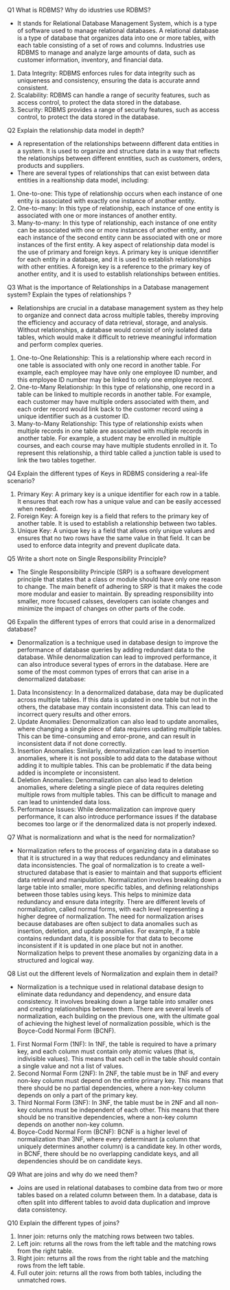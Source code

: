  Q1 What is RDBMS? Why do idustries use RDBMS?
- It stands for Relational Database Management System, which is a type of software used to manage relational databases. A relational database is a type of database that organizes data into one or more tables, with each table consisting of a set of rows and columns.
Industries use RDBMS to manage and analyze large amounts of data, such as customer information, inventory, and financial data.
1. Data Integrity: RDBMS enforces rules for data integrity such as uniqueness and consistency, ensuring the data is accurate annd consistent.
2. Scalability: RDBMS can handle a range of security features, such as access control, to protect the data stored in the database.
3. Security: RDBMS provides a range of security features, such as access control, to protect the data stored in the database.

 Q2 Explain the relationship data model in depth?
- A representation of the relationships betweenn different data entities in a system. It is used to organize and structure data in a way that reflects the relationships between different enntities, such as customers, orders, products and suppliers.
- There are several types of relationships that can exist between data entities in a realtionship data model, including:
1. One-to-one: This type of relationship occurs when each instance of one entity is associated with exactly one instance of another entity.
2. One-to-many: In this type of relationship, each instance of one entity is associated with one or more instances of another entity.
3. Many-to-many: In this type of relationship, each instance of one entity can be associated with one or more instances of another entity, and each instance of the second entity cann be associated with one or more instances of the first entity.
A key aspect of relationship data model is the use of primary and foreign keys. A primary key is unique idenntifier for each entity in a database, and it is used to establish relationships with other entities. A foreign key is a reference to the primary key of another entity, and it is used to establish relationships between entities.

 Q3 What is the importance of Relationships in a Database management system? Explain the types of relationships ?
- Relationships are crucial in a database management system as they help to organize and connect data across multiple tables, thereby improving the efficiency and accuracy of data retrieval, storage, and analysis. Without relationships, a database would consist of only isolated data tables, which would make it difficult to retrieve meaningful information and perform complex queries.
1. One-to-One Relationship: This is a relationship where each record in one table is associated with only one record in another table. For example, each employee may have only one employee ID number, and this employee ID number may be linked to only one employee record.
2. One-to-Many Relationship: In this type of relationship, one record in a table can be linked to multiple records in another table. For example, each customer may have multiple orders associated with them, and each order record would link back to the customer record using a unique identifier such as a customer ID.
3. Many-to-Many Relationship: This type of relationship exists when multiple records in one table are associated with multiple records in another table. For example, a student may be enrolled in multiple courses, and each course may have multiple students enrolled in it. To represent this relationship, a third table called a junction table is used to link the two tables together.

 Q4 Explain the different types of Keys in RDBMS considering a real-life scenario?
1. Primary Key: A primary key is a unique identifier for each row in a table. It ensures that each row has a unique value and can be easily accessed when needed.
2. Foreign Key: A foreign key is a field that refers to the primary key of another table. It is used to establish a relationship between two tables.
3. Unique Key: A unique key is a field that allows only unique values and ensures that no two rows have the same value in that field. It can be used to enforce data integrity and prevent duplicate data.

 Q5 Write a short note on Single Responsibility Principle?
- The Single Responsibility Principle (SRP) is a software development principle that states that a class or module should have only one reason to change. The main benefit of adhering to SRP is that it makes the code more modular and easier to maintain. By spreading responsibility into smaller, more focused calsses, developers can isolate changes and minimize the impact of changes on other parts of the code.

 Q6 Expalin the different types of errors that could arise in a denormalized database?
- Denormalization is a technique used in database design to improve the performance of database queries by adding redundant data to the database. While denormalization can lead to improved performance, it can also introduce several types of errors in the database. Here are some of the most common types of errors that can arise in a denormalized database:
1. Data Inconsistency: In a denormalized database, data may be duplicated across multiple tables. If this data is updated in one table but not in the others, the database may contain inconsistent data. This can lead to incorrect query results and other errors.
2. Update Anomalies: Denormalization can also lead to update anomalies, where changing a single piece of data requires updating multiple tables. This can be time-consuming and error-prone, and can result in inconsistent data if not done correctly.
3. Insertion Anomalies: Similarly, denormalization can lead to insertion anomalies, where it is not possible to add data to the database without adding it to multiple tables. This can be problematic if the data being added is incomplete or inconsistent.
4. Deletion Anomalies: Denormalization can also lead to deletion anomalies, where deleting a single piece of data requires deleting multiple rows from multiple tables. This can be difficult to manage and can lead to unintended data loss.
3. Performance Issues: While denormalization can improve query performance, it can also introduce performance issues if the database becomes too large or if the denormalized data is not properly indexed.

 Q7 What is normalizationn and what is the need for normalization?
- Normalization refers to the process of organizing data in a database so that it is structured in a way that reduces redundancy and eliminates data inconsistencies. The goal of normalization is to create a well-structured database that is easier to maintain and that supports efficient data retrieval and manipulation. Normalization involves breaking down a large table into smaller, more specific tables, and defining relationships between those tables using keys. This helps to minimize data redundancy and ensure data integrity. There are different levels of normalization, called normal forms, with each level representing a higher degree of normalization. The need for normalization arises because databases are often subject to data anomalies such as insertion, deletion, and update anomalies. For example, if a table contains redundant data, it is possible for that data to become inconsistent if it is updated in one place but not in another. Normalization helps to prevent these anomalies by organizing data in a structured and logical way.

 Q8 List out the different levels of Normalization and explain them in detail?
- Normalization is a technique used in relational database design to eliminate data redundancy and dependency, and ensure data consistency. It involves breaking down a large table into smaller ones and creating relationships between them. There are several levels of normalization, each building on the previous one, with the ultimate goal of achieving the highest level of normalization possible, which is the Boyce-Codd Normal Form (BCNF).
1. First Normal Form (1NF):
In 1NF, the table is required to have a primary key, and each column must contain only atomic values (that is, indivisible values). This means that each cell in the table should contain a single value and not a list of values.
2. Second Normal Form (2NF):
In 2NF, the table must be in 1NF and every non-key column must depend on the entire primary key. This means that there should be no partial dependencies, where a non-key column depends on only a part of the primary key.
3. Third Normal Form (3NF):
In 3NF, the table must be in 2NF and all non-key columns must be independent of each other. This means that there should be no transitive dependencies, where a non-key column depends on another non-key column.
4. Boyce-Codd Normal Form (BCNF):
BCNF is a higher level of normalization than 3NF, where every determinant (a column that uniquely determines another column) is a candidate key. In other words, in BCNF, there should be no overlapping candidate keys, and all dependencies should be on candidate keys.

 Q9 What are joins and why do we need them?
- Joins are used in relational databases to combine data from two or more tables based on a related column between them. In a database, data is often split into different tables to avoid data duplication and improve data consistency.

 Q10 Explain the different types of joins?
1. Inner join: returns only the matching rows between two tables.
2. Left join: returns all the rows from the left table and the matching rows from the right table.
3. Right join: returns all the rows from the right table and the matching rows from the left table.
4. Full outer join: returns all the rows from both tables, including the unmatched rows.
